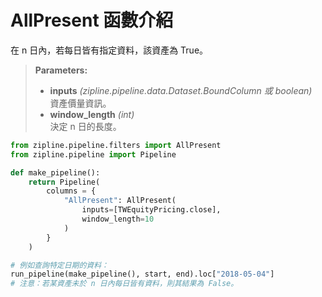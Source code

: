 # AllPresent 函數介紹

在 n 日內，若每日皆有指定資料，該資產為 True。

> **Parameters:**
> - **inputs** _(zipline.pipeline.data.Dataset.BoundColumn 或 boolean)_  
>   資產價量資訊。
> - **window_length** _(int)_  
>   決定 n 日的長度。

```python
from zipline.pipeline.filters import AllPresent
from zipline.pipeline import Pipeline

def make_pipeline():
    return Pipeline(
        columns = {
            "AllPresent": AllPresent(
                inputs=[TWEquityPricing.close], 
                window_length=10
            )
        }
    )

# 例如查詢特定日期的資料：
run_pipeline(make_pipeline(), start, end).loc["2018-05-04"]
# 注意：若某資產未於 n 日內每日皆有資料，則其結果為 False。
```